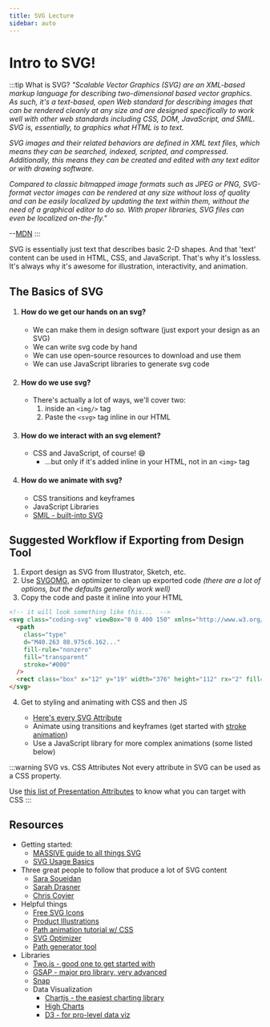 ```yaml
---
title: SVG Lecture
sidebar: auto
---
```


# Intro to SVG!

:::tip What is SVG?
<i>"Scalable Vector Graphics (SVG) are an XML-based markup language for describing two-dimensional based vector graphics. As such, it's a text-based, open Web standard for describing images that can be rendered cleanly at any size and are designed specifically to work well with other web standards including CSS, DOM, JavaScript, and SMIL. SVG is, essentially, to graphics what HTML is to text.</i>

<i>SVG images and their related behaviors are defined in XML text files, which means they can be searched, indexed, scripted, and compressed. Additionally, this means they can be created and edited with any text editor or with drawing software.</i>

<i>Compared to classic bitmapped image formats such as JPEG or PNG, SVG-format vector images can be rendered at any size without loss of quality and can be easily localized by updating the text within them, without the need of a graphical editor to do so. With proper libraries, SVG files can even be localized on-the-fly."</i>

--[MDN](https://developer.mozilla.org/en-US/docs/Web/SVG)
:::

SVG is essentially just text that describes basic 2-D shapes. And that 'text' content can be used in HTML, CSS, and JavaScript. That's why it's lossless. It's always why it's awesome for illustration, interactivity, and animation.

## The Basics of SVG

1. #### How do we get our hands on an svg?
   - We can make them in design software (just export your design as an SVG)
   - We can write svg code by hand
   - We can use open-source resources to download and use them
   - We can use JavaScript libraries to generate svg code
2. #### How do we use svg?
   - There's actually a lot of ways, we'll cover two:
     1. inside an `<img/>` tag
     2. Paste the `<svg>` tag inline in our HTML
3. #### How do we interact with an svg element?
   - CSS and JavaScript, of course! :smile:
     - ...but only if it's added inline in your HTML, not in an `<img>` tag
4. #### How do we animate with svg?

   - CSS transitions and keyframes
   - JavaScript Libraries
   - [SMIL - built-into SVG](https://developer.mozilla.org/en-US/docs/Web/SVG/SVG_animation_with_SMIL)

## Suggested Workflow if Exporting from Design Tool

1. Export design as SVG from Illustrator, Sketch, etc.
2. Use [SVGOMG](https://jakearchibald.github.io/svgomg/), an optimizer to clean up exported code <i>(there are a lot of options, but the defaults generally work well)</i>
3. Copy the code and paste it inline into your HTML

```HTML
<!-- it will look something like this...  -->
<svg class="coding-svg" viewBox="0 0 400 150" xmlns="http://www.w3.org/2000/svg">
  <path
    class="type"
    d="M40.263 88.975c6.162..."
    fill-rule="nonzero"
    fill="transparent"
    stroke="#000"
  />
  <rect class="box" x="12" y="19" width="376" height="112" rx="2" fill="none" stroke="#000" stroke-width="1px" />
</svg>
```

4. Get to styling and animating with CSS and then JS

   - [Here's every SVG Attribute](https://developer.mozilla.org/en-US/docs/Web/SVG/Attribute)
   - Animate using transitions and keyframes (get started with [stroke animation](https://css-tricks.com/svg-line-animation-works/))
   - Use a JavaScript library for more complex animations (some listed below)

:::warning SVG vs. CSS Attributes
Not every attribute in SVG can be used as a CSS property.

Use [this list of Presentation Attributes](https://developer.mozilla.org/en-US/docs/Web/SVG/Attribute/Presentation) to know what you can target with CSS
:::

## Resources

- Getting started:
  - [MASSIVE guide to all things SVG](https://css-tricks.com/mega-list-svg-information/)
  - [SVG Usage Basics](https://svgontheweb.com/)
- Three great people to follow that produce a lot of SVG content
  - [Sara Soueidan](https://www.sarasoueidan.com/tags/svg/)
  - [Sarah Drasner](https://sarahdrasnerdesign.com/)
  - [Chris Coyier](https://chriscoyier.net/)
- Helpful things
  - [Free SVG Icons](https://iconsvg.xyz/)
  - [Product Illustrations](https://undraw.co/illustrations)
  - [Path animation tutorial w/ CSS](https://css-tricks.com/svg-line-animation-works/)
  - [SVG Optimizer](https://jakearchibald.github.io/svgomg/)
  - [Path generator tool](https://jxnblk.github.io/paths/)
- Libraries
  - [Two.js - good one to get started with](https://two.js.org/examples/)
  - [GSAP - major pro library, very advanced](https://greensock.com/)
  - [Snap](http://snapsvg.io/)
  - Data Visualization
    - [Chartjs - the easiest charting library](https://www.chartjs.org/)
    - [High Charts](https://www.highcharts.com/)
    - [D3 - for pro-level data viz](https://d3js.org/)

